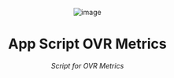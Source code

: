 <header>


![image](https://github.com/user-attachments/assets/609fd8b8-58a6-4535-8905-492fdabf8666)

# App Script OVR Metrics

_Script for OVR Metrics_
